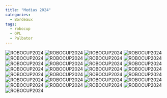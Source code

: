 ```yaml
---
title: "Medias 2024"
categories:
  - Bordeaux
tags:
  - robocup
  - OPL
  - Palbator
---
```


![ROBOCUP2024](/assets/images/robocup2024/IMG_5233.JPG)
![ROBOCUP2024](/assets/images/robocup2024/IMG_5272.JPG)
![ROBOCUP2024](/assets/images/robocup2024/IMG_5282.JPG)
![ROBOCUP2024](/assets/images/robocup2024/IMG_5283.JPG)
![ROBOCUP2024](/assets/images/robocup2024/IMG_5287.JPG)
![ROBOCUP2024](/assets/images/robocup2024/IMG_5296.JPG)
![ROBOCUP2024](/assets/images/robocup2024/IMG_5330.JPG)
![ROBOCUP2024](/assets/images/robocup2024/IMG_5333.JPG)
![ROBOCUP2024](/assets/images/robocup2024/IMG_5376.JPG)
![ROBOCUP2024](/assets/images/robocup2024/IMG_5398.JPG)
![ROBOCUP2024](/assets/images/robocup2024/IMG_5415.JPG)
![ROBOCUP2024](/assets/images/robocup2024/IMG_5434.JPG)
![ROBOCUP2024](/assets/images/robocup2024/IMG_5455.JPG)
![ROBOCUP2024](/assets/images/robocup2024/IMG_5470.JPG)
![ROBOCUP2024](/assets/images/robocup2024/IMG_5496.JPG)
![ROBOCUP2024](/assets/images/robocup2024/IMG_5503.JPG)
![ROBOCUP2024](/assets/images/robocup2024/IMG_5668.JPG)
![ROBOCUP2024](/assets/images/robocup2024/IMG_5694.JPG)
![ROBOCUP2024](/assets/images/robocup2024/IMG_5754.JPG)
![ROBOCUP2024](/assets/images/robocup2024/IMG_9352(2).jpg)
![ROBOCUP2024](/assets/images/robocup2024/IMG_9362(2).jpg)
![ROBOCUP2024](/assets/images/robocup2024/IMG_9415(2).jpg)
![ROBOCUP2024](/assets/images/robocup2024/IMG_9430(2).jpg)
![ROBOCUP2024](/assets/images/robocup2024/IMG_9486(2).jpg)
![ROBOCUP2024](/assets/images/robocup2024/IMG_9513(2).jpg)
![ROBOCUP2024](/assets/images/robocup2024/IMG_9665(2).jpg)
![ROBOCUP2024](/assets/images/robocup2024/IMG_9668(2).jpg)
![ROBOCUP2024](/assets/images/robocup2024/IMG_9703(2).jpg)
![ROBOCUP2024](/assets/images/robocup2024/IMG_9758(2).jpg)
